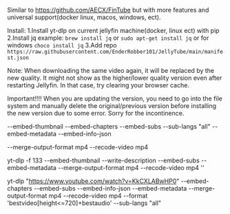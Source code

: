 Similar to https://github.com/AECX/FinTube but with more features and universal support(docker linux, macos, windows, ect).

Install:
1.Install yt-dlp on current jellyfin machine(docker, linux ect) with pip
2.Install jq example: ```brew install jq``` or ```sudo apt-get install jq``` or for windows ```choco install jq```
3.Add repo ```https://raw.githubusercontent.com/EnderRobber101/JellyTube/main/manifest.json```

Note:
When downloading the same video again, it will be replaced by the new quality. It might not show as the higher/lower quality version even after restarting Jellyfin. In that case, try clearing your browser cache.



Important!!!!
When you are updating the version, you need to go into the file system and manually delete the original/previous version before installing the new version due to some error. Sorry for the incontinence.









--embed-thumbnail
--embed-chapters
--embed-subs
--sub-langs "all"
--embed-metadata
--embed-info-json 

--merge-output-format mp4 --recode-video mp4

yt-dlp -f 133 --embed-thumbnail --write-description --embed-subs --embed-metadata --merge-output-format mp4 --recode-video mp4 ''

yt-dlp "https://www.youtube.com/watch?v=KkCXLABwHP0" --embed-chapters --embed-subs --embed-info-json  --embed-metadata --merge-output-format mp4 --recode-video mp4 --format 'bestvideo[height<=720]+bestaudio' --sub-langs "all"
